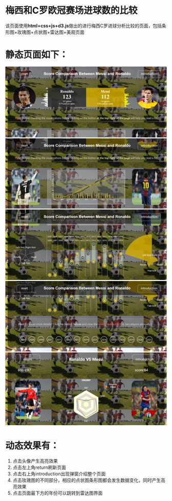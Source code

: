 # 梅西和C罗欧冠赛场进球数的比较
该页面使用**html+css+js+d3.js**做出的进行梅西C罗进球分析比较的页面，包括条形图+玫瑰图+点状图+雷达图+美观页面

# 静态页面如下：

<img src='./one.png'>

<img src='./two.png'>

<img src='./three.png'>

<img src='./four.png'>

<img src='./five.png'>

# 动态效果有：
1. 点击头像产生高亮效果
2. 点击左上角return刷新页面
3. 点击右上角introduction出现弹窗介绍整个页面
4. 点击玫瑰图的不同部分，相应的点状图条形图都会发生数据变化，同时产生高亮效果
5. 点击页面最下方的年份可以跳转到雷达图界面
